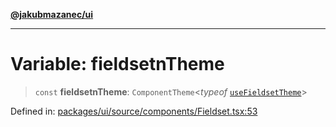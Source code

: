 [**@jakubmazanec/ui**](../README.md)

---

# Variable: fieldsetnTheme

> `const` **fieldsetnTheme**: `ComponentTheme`\<_typeof_ [`useFieldsetTheme`](useFieldsetTheme.md)\>

Defined in:
[packages/ui/source/components/Fieldset.tsx:53](https://github.com/jakubmazanec/tools/blob/c36a857a499e2c0c4f38fc4405cb987b357adf10/packages/ui/source/components/Fieldset.tsx#L53)
